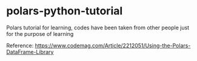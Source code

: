 # polars-python-tutorial
Polars tutorial for learning, codes have been taken from other people just for the purpose of learning

Reference: https://www.codemag.com/Article/2212051/Using-the-Polars-DataFrame-Library
